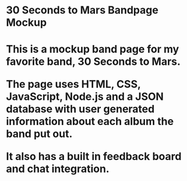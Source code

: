 <h1>30 Seconds to Mars Bandpage Mockup<h1>

This is a mockup band page for my favorite band, 30 Seconds to Mars.

The page uses HTML, CSS, JavaScript, Node.js and a JSON database with user generated information about each album the band put out.

It also has a built in feedback board and chat integration.
